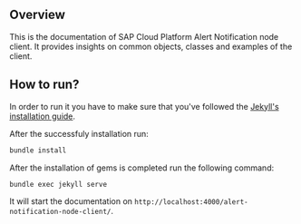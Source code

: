 
## Overview

This is the documentation of SAP Cloud Platform Alert Notification node client. It provides insights on common objects, classes and examples of the client.

## How to run?

In order to run it you have to make sure that you've followed the [Jekyll's installation guide](https://jekyllrb.com/docs/installation/).

After the successfuly installation run:

```bash
bundle install
```

After the installation of gems is completed run the following command:

```bash
bundle exec jekyll serve
```

It will start the documentation on ```http://localhost:4000/alert-notification-node-client/```.